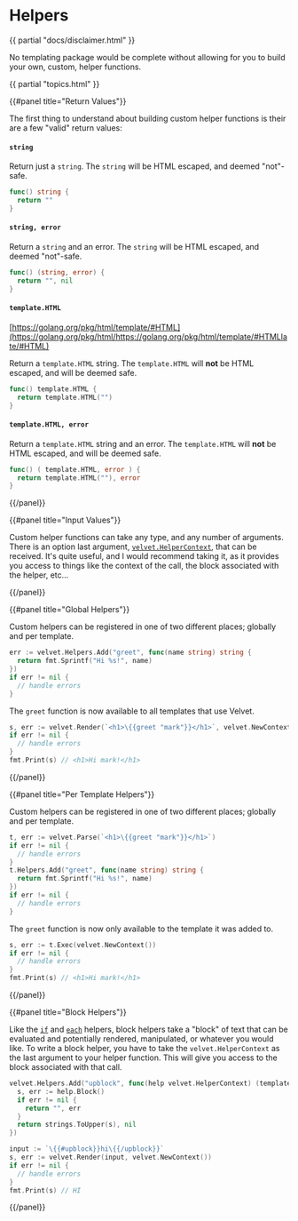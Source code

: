 # Helpers

{{ partial "docs/disclaimer.html" }}

No templating package would be complete without allowing for you to build your own, custom, helper functions.

{{ partial "topics.html" }}

{{#panel title="Return Values"}}

The first thing to understand about building custom helper functions is their are a few "valid" return values:

#### `string`

Return just a `string`. The `string` will be HTML escaped, and deemed "not"-safe.

```go
func() string {
  return ""
}
```

#### `string, error`

Return a `string` and an error. The `string` will be HTML escaped, and deemed "not"-safe.

```go
func() (string, error) {
  return "", nil
}
```

#### `template.HTML`

[https://golang.org/pkg/html/template/#HTML](https://golang.org/pkg/html/https://golang.org/pkg/html/template/#HTMLlate/#HTML)

Return a `template.HTML` string. The `template.HTML` will **not** be HTML escaped, and will be deemed safe.

```go
func() template.HTML {
  return template.HTML("")
}
```


#### `template.HTML, error`

Return a `template.HTML` string and an error. The `template.HTML` will **not** be HTML escaped, and will be deemed safe.

```go
func() ( template.HTML, error ) {
  return template.HTML(""), error
}
```

{{/panel}}

{{#panel title="Input Values"}}

Custom helper functions can take any type, and any number of arguments. There is an option last argument, [`velvet.HelperContext`](https://godoc.org/github.com/gobuffalo/velvet#HelperContext), that can be received. It's quite useful, and I would recommend taking it, as it provides you access to things like the context of the call, the block associated with the helper, etc...

{{/panel}}

{{#panel title="Global Helpers"}}

Custom helpers can be registered in one of two different places; globally and per template.

```go
err := velvet.Helpers.Add("greet", func(name string) string {
  return fmt.Sprintf("Hi %s!", name)
})
if err != nil {
  // handle errors
}
```

The `greet` function is now available to all templates that use Velvet.

```go
s, err := velvet.Render(`<h1>\{{greet "mark"}}</h1>`, velvet.NewContext())
if err != nil {
  // handle errors
}
fmt.Print(s) // <h1>Hi mark!</h1>
```

{{/panel}}

{{#panel title="Per Template Helpers"}}

Custom helpers can be registered in one of two different places; globally and per template.

```go
t, err := velvet.Parse(`<h1>\{{greet "mark"}}</h1>`)
if err != nil {
  // handle errors
}
t.Helpers.Add("greet", func(name string) string {
  return fmt.Sprintf("Hi %s!", name)
})
if err != nil {
  // handle errors
}
```

The `greet` function is now only available to the template it was added to.

```go
s, err := t.Exec(velvet.NewContext())
if err != nil {
  // handle errors
}
fmt.Print(s) // <h1>Hi mark!</h1>
```

{{/panel}}

{{#panel title="Block Helpers"}}

Like the [`if`](/docs/templating#if) and [`each`](/docs/helpers#each-array) helpers, block helpers take a "block" of text that can be evaluated and potentially rendered, manipulated, or whatever you would like. To write a block helper, you have to take the `velvet.HelperContext` as the last argument to your helper function. This will give you access to the block associated with that call.

```go
velvet.Helpers.Add("upblock", func(help velvet.HelperContext) (template.HTML, error) {
  s, err := help.Block()
  if err != nil {
    return "", err
  }
  return strings.ToUpper(s), nil
})

input := `\{{#upblock}}hi\{{/upblock}}`
s, err := velvet.Render(input, velvet.NewContext())
if err != nil {
  // handle errors
}
fmt.Print(s) // HI
```

{{/panel}}
